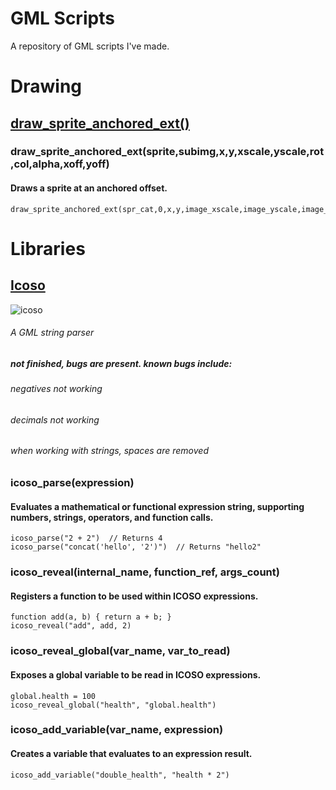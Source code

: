 # GML Scripts
A repository of GML scripts I've made.

# Drawing
## [draw_sprite_anchored_ext()](https://github.com/13eryllium/gml-scripts/blob/9e4363f2e4a52d2fb067001b23697e5dc70fb282/scripts/draw_sprite_anchored.gml)
### draw_sprite_anchored_ext(sprite,subimg,x,y,xscale,yscale,rot,col,alpha,xoff,yoff)
#### Draws a sprite at an anchored offset.
```gml
draw_sprite_anchored_ext(spr_cat,0,x,y,image_xscale,image_yscale,image_angle,image_blend,image_alpha,0.5,0);
```

# Libraries
## [Icoso](https://github.com/13eryllium/gml-scripts/blob/e8a9b1674c06b117e2beea961a45325c323eeaf4/scripts/icoso.gml)
![icoso](https://github.com/user-attachments/assets/1b9ec462-c57a-4ac2-9f17-b6abc9de4d07)
###### A GML string parser
##### not finished, bugs are present. known bugs include:
###### negatives not working
###### decimals not working
###### when working with strings, spaces are removed
### icoso_parse(expression)
#### Evaluates a mathematical or functional expression string, supporting numbers, strings, operators, and function calls.

```gml
icoso_parse("2 + 2")  // Returns 4
icoso_parse("concat('hello', '2')")  // Returns "hello2"
```

### icoso_reveal(internal_name, function_ref, args_count)
#### Registers a function to be used within ICOSO expressions.

```gml
function add(a, b) { return a + b; }
icoso_reveal("add", add, 2)
```

### icoso_reveal_global(var_name, var_to_read)
#### Exposes a global variable to be read in ICOSO expressions.

```gml
global.health = 100
icoso_reveal_global("health", "global.health")
```

### icoso_add_variable(var_name, expression)
#### Creates a variable that evaluates to an expression result.

```gml
icoso_add_variable("double_health", "health * 2")
```
